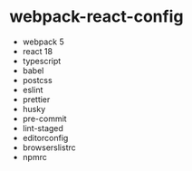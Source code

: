 # webpack-react-config

- webpack 5
- react 18
- typescript
- babel
- postcss
- eslint
- prettier
- husky
- pre-commit
- lint-staged
- editorconfig
- browserslistrc
- npmrc
